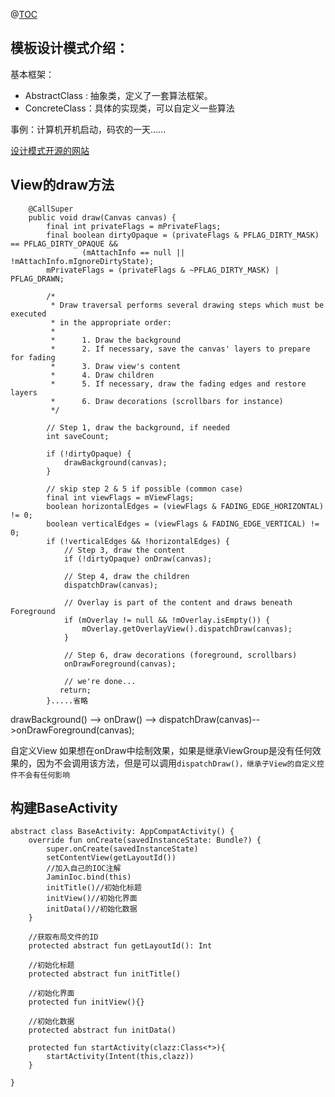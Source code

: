 @[TOC](模板设计模式构建BaseActivity)


## 模板设计模式介绍：

基本框架：  
- AbstractClass : 抽象类，定义了一套算法框架。
- ConcreteClass：具体的实现类，可以自定义一些算法

事例：计算机开机启动，码农的一天......


[设计模式开源的网站](https://github.com/simple-android-framework-exchange/android_design_patterns_analysis#schedule)


## View的draw方法

```
    @CallSuper
    public void draw(Canvas canvas) {
        final int privateFlags = mPrivateFlags;
        final boolean dirtyOpaque = (privateFlags & PFLAG_DIRTY_MASK) == PFLAG_DIRTY_OPAQUE &&
                (mAttachInfo == null || !mAttachInfo.mIgnoreDirtyState);
        mPrivateFlags = (privateFlags & ~PFLAG_DIRTY_MASK) | PFLAG_DRAWN;

        /*
         * Draw traversal performs several drawing steps which must be executed
         * in the appropriate order:
         *
         *      1. Draw the background
         *      2. If necessary, save the canvas' layers to prepare for fading
         *      3. Draw view's content
         *      4. Draw children
         *      5. If necessary, draw the fading edges and restore layers
         *      6. Draw decorations (scrollbars for instance)
         */

        // Step 1, draw the background, if needed
        int saveCount;

        if (!dirtyOpaque) {
            drawBackground(canvas);
        }

        // skip step 2 & 5 if possible (common case)
        final int viewFlags = mViewFlags;
        boolean horizontalEdges = (viewFlags & FADING_EDGE_HORIZONTAL) != 0;
        boolean verticalEdges = (viewFlags & FADING_EDGE_VERTICAL) != 0;
        if (!verticalEdges && !horizontalEdges) {
            // Step 3, draw the content
            if (!dirtyOpaque) onDraw(canvas);

            // Step 4, draw the children
            dispatchDraw(canvas);

            // Overlay is part of the content and draws beneath Foreground
            if (mOverlay != null && !mOverlay.isEmpty()) {
                mOverlay.getOverlayView().dispatchDraw(canvas);
            }

            // Step 6, draw decorations (foreground, scrollbars)
            onDrawForeground(canvas);

            // we're done...
           return;
        }.....省略

```

drawBackground() --> onDraw() --> dispatchDraw(canvas)-->onDrawForeground(canvas);   

自定义View 如果想在onDraw中绘制效果，如果是继承ViewGroup是没有任何效果的，因为不会调用该方法，但是可以调用`dispatchDraw()，继承子View的自定义控件不会有任何影响`

## 构建BaseActivity

```
abstract class BaseActivity: AppCompatActivity() {
    override fun onCreate(savedInstanceState: Bundle?) {
        super.onCreate(savedInstanceState)
        setContentView(getLayoutId())
        //加入自己的IOC注解
        JaminIoc.bind(this)
        initTitle()//初始化标题
        initView()//初始化界面
        initData()//初始化数据
    }

    //获取布局文件的ID
    protected abstract fun getLayoutId(): Int

    //初始化标题
    protected abstract fun initTitle()

    //初始化界面
    protected fun initView(){}

    //初始化数据
    protected abstract fun initData()

    protected fun startActivity(clazz:Class<*>){
        startActivity(Intent(this,clazz))
    }

}
```


 


      
     
 

